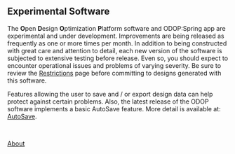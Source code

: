 ## Experimental Software

The **O**pen **D**esign **O**ptimization **P**latform software 
and ODOP:Spring app are experimental and under development. 
Improvements are being released as frequently as one or more times per month. 
In addition to being constructed with great care and attention to detail, 
each new version of 
the software is subjected to extensive testing before release. 
Even so, you should expect to encounter operational issues and problems of varying severity.
Be sure to review the [Restrictions](Legal/Restrictions.html) page before committing to designs generated with this software.

Features allowing the user to save and / or export design data can help protect against certain problems.
Also, the latest release of the ODOP software implements a basic AutoSave feature. 
More detail is available at: [AutoSave](../Help/autoSave.html).

&nbsp;

[About](./)
